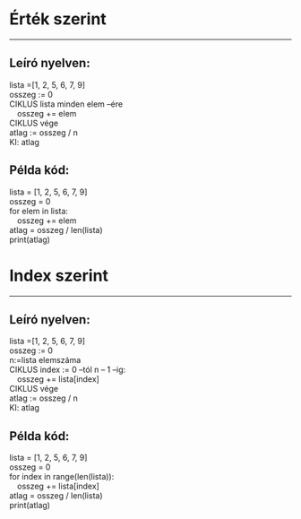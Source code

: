 # Érték szerint
<hr>

## Leíró nyelven:
lista =[1, 2, 5, 6, 7, 9]<br>
osszeg := 0<br>
CIKLUS lista minden elem –ére<br>
&emsp;osszeg += elem<br>
CIKLUS vége<br>
atlag := osszeg / n<br>
KI: atlag<br>

## Példa kód:
lista = [1, 2, 5, 6, 7, 9]<br>
osszeg = 0<br>
for elem in lista:<br>
&emsp;osszeg += elem<br>
atlag = osszeg / len(lista)<br>
print(atlag)<br>

# Index szerint
<hr>

## Leíró nyelven:
lista =[1, 2, 5, 6, 7, 9]<br>
osszeg := 0<br>
n:=lista elemszáma<br>
CIKLUS index := 0 –tól n – 1 –ig:<br>
&emsp;osszeg += lista[index]<br>
CIKLUS vége<br>
atlag := osszeg / n<br>
KI: atlag<br>

## Példa kód:
lista = [1, 2, 5, 6, 7, 9]<br>
osszeg = 0<br>
for index in range(len(lista)):<br>
&emsp;osszeg += lista[index]<br>
atlag = osszeg / len(lista)<br>
print(atlag)